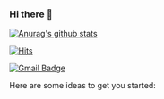 ### Hi there 👋


<!--
**ssj9398/ssj9398** is a ✨ _special_ ✨ repository because its `README.md` (this file) appears on your GitHub profile.-->
<!-- 프로필 카드 -->
<p align = center>
  
[![Anurag's github stats](https://github-readme-stats.vercel.app/api?username=ssj9398)](https://github.com/anuraghazra/github-readme-stats)
</p>
<p align = right>
  
[![Hits](https://hits.seeyoufarm.com/api/count/incr/badge.svg?url=https%3A%2F%2Fgithub.com%2Fssj9398&count_bg=%2379C83D&title_bg=%23555555&icon=&icon_color=%23E7E7E7&title=hits&edge_flat=false)](https://hits.seeyoufarm.com)
</p>

<p align = right>
  
[![Gmail Badge](https://img.shields.io/badge/Gmail-d14836?style=flat-square&logo=Gmail&logoColor=white&link=mailto:sjs939883@gmail.com)](mailto:sjs939883@gmail.com)

</p>
Here are some ideas to get you started:
<!--
- 🔭 I’m currently working on ...
- 🌱 I’m currently learning ...
- 👯 I’m looking to collaborate on ...
- 🤔 I’m looking for help with ...
- 💬 Ask me about ...
- 📫 How to reach me: ...
- 😄 Pronouns: ...
- ⚡ Fun fact: ...
-->
